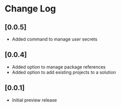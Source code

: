 # Change Log

## [0.0.5]

- Added command to manage user secrets

## [0.0.4]

- Added option to manage package references
- Added option to add existing projects to a solution

## [0.0.1]

- Initial preview release